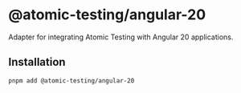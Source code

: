 # @atomic-testing/angular-20

Adapter for integrating Atomic Testing with Angular 20 applications.

## Installation

```bash
pnpm add @atomic-testing/angular-20
```
